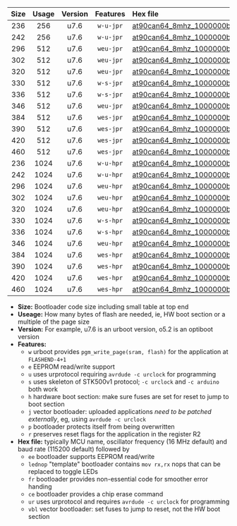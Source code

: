 |Size|Usage|Version|Features|Hex file|
|:-:|:-:|:-:|:-:|:--|
|236|256|u7.6|`w-u-jpr`|[at90can64_8mhz_1000000bps_ur_vbl.hex](https://raw.githubusercontent.com/stefanrueger/urboot/main/at90can64_8mhz_1000000bps_ur_vbl.hex)|
|242|256|u7.6|`w-u-jpr`|[at90can64_8mhz_1000000bps_lednop_ur_vbl.hex](https://raw.githubusercontent.com/stefanrueger/urboot/main/at90can64_8mhz_1000000bps_lednop_ur_vbl.hex)|
|296|512|u7.6|`weu-jpr`|[at90can64_8mhz_1000000bps_ee_ur_vbl.hex](https://raw.githubusercontent.com/stefanrueger/urboot/main/at90can64_8mhz_1000000bps_ee_ur_vbl.hex)|
|302|512|u7.6|`weu-jpr`|[at90can64_8mhz_1000000bps_ee_lednop_ur_vbl.hex](https://raw.githubusercontent.com/stefanrueger/urboot/main/at90can64_8mhz_1000000bps_ee_lednop_ur_vbl.hex)|
|320|512|u7.6|`weu-jpr`|[at90can64_8mhz_1000000bps_ee_lednop_fr_ur_vbl.hex](https://raw.githubusercontent.com/stefanrueger/urboot/main/at90can64_8mhz_1000000bps_ee_lednop_fr_ur_vbl.hex)|
|330|512|u7.6|`w-s-jpr`|[at90can64_8mhz_1000000bps_vbl.hex](https://raw.githubusercontent.com/stefanrueger/urboot/main/at90can64_8mhz_1000000bps_vbl.hex)|
|336|512|u7.6|`w-s-jpr`|[at90can64_8mhz_1000000bps_lednop_vbl.hex](https://raw.githubusercontent.com/stefanrueger/urboot/main/at90can64_8mhz_1000000bps_lednop_vbl.hex)|
|346|512|u7.6|`weu-jpr`|[at90can64_8mhz_1000000bps_ee_lednop_fr_ce_ur_vbl.hex](https://raw.githubusercontent.com/stefanrueger/urboot/main/at90can64_8mhz_1000000bps_ee_lednop_fr_ce_ur_vbl.hex)|
|384|512|u7.6|`wes-jpr`|[at90can64_8mhz_1000000bps_ee_vbl.hex](https://raw.githubusercontent.com/stefanrueger/urboot/main/at90can64_8mhz_1000000bps_ee_vbl.hex)|
|390|512|u7.6|`wes-jpr`|[at90can64_8mhz_1000000bps_ee_lednop_vbl.hex](https://raw.githubusercontent.com/stefanrueger/urboot/main/at90can64_8mhz_1000000bps_ee_lednop_vbl.hex)|
|420|512|u7.6|`wes-jpr`|[at90can64_8mhz_1000000bps_ee_lednop_fr_vbl.hex](https://raw.githubusercontent.com/stefanrueger/urboot/main/at90can64_8mhz_1000000bps_ee_lednop_fr_vbl.hex)|
|460|512|u7.6|`wes-jpr`|[at90can64_8mhz_1000000bps_ee_lednop_fr_ce_vbl.hex](https://raw.githubusercontent.com/stefanrueger/urboot/main/at90can64_8mhz_1000000bps_ee_lednop_fr_ce_vbl.hex)|
|236|1024|u7.6|`w-u-hpr`|[at90can64_8mhz_1000000bps_ur.hex](https://raw.githubusercontent.com/stefanrueger/urboot/main/at90can64_8mhz_1000000bps_ur.hex)|
|242|1024|u7.6|`w-u-hpr`|[at90can64_8mhz_1000000bps_lednop_ur.hex](https://raw.githubusercontent.com/stefanrueger/urboot/main/at90can64_8mhz_1000000bps_lednop_ur.hex)|
|296|1024|u7.6|`weu-hpr`|[at90can64_8mhz_1000000bps_ee_ur.hex](https://raw.githubusercontent.com/stefanrueger/urboot/main/at90can64_8mhz_1000000bps_ee_ur.hex)|
|302|1024|u7.6|`weu-hpr`|[at90can64_8mhz_1000000bps_ee_lednop_ur.hex](https://raw.githubusercontent.com/stefanrueger/urboot/main/at90can64_8mhz_1000000bps_ee_lednop_ur.hex)|
|320|1024|u7.6|`weu-hpr`|[at90can64_8mhz_1000000bps_ee_lednop_fr_ur.hex](https://raw.githubusercontent.com/stefanrueger/urboot/main/at90can64_8mhz_1000000bps_ee_lednop_fr_ur.hex)|
|330|1024|u7.6|`w-s-hpr`|[at90can64_8mhz_1000000bps.hex](https://raw.githubusercontent.com/stefanrueger/urboot/main/at90can64_8mhz_1000000bps.hex)|
|336|1024|u7.6|`w-s-hpr`|[at90can64_8mhz_1000000bps_lednop.hex](https://raw.githubusercontent.com/stefanrueger/urboot/main/at90can64_8mhz_1000000bps_lednop.hex)|
|346|1024|u7.6|`weu-hpr`|[at90can64_8mhz_1000000bps_ee_lednop_fr_ce_ur.hex](https://raw.githubusercontent.com/stefanrueger/urboot/main/at90can64_8mhz_1000000bps_ee_lednop_fr_ce_ur.hex)|
|384|1024|u7.6|`wes-hpr`|[at90can64_8mhz_1000000bps_ee.hex](https://raw.githubusercontent.com/stefanrueger/urboot/main/at90can64_8mhz_1000000bps_ee.hex)|
|390|1024|u7.6|`wes-hpr`|[at90can64_8mhz_1000000bps_ee_lednop.hex](https://raw.githubusercontent.com/stefanrueger/urboot/main/at90can64_8mhz_1000000bps_ee_lednop.hex)|
|420|1024|u7.6|`wes-hpr`|[at90can64_8mhz_1000000bps_ee_lednop_fr.hex](https://raw.githubusercontent.com/stefanrueger/urboot/main/at90can64_8mhz_1000000bps_ee_lednop_fr.hex)|
|460|1024|u7.6|`wes-hpr`|[at90can64_8mhz_1000000bps_ee_lednop_fr_ce.hex](https://raw.githubusercontent.com/stefanrueger/urboot/main/at90can64_8mhz_1000000bps_ee_lednop_fr_ce.hex)|

- **Size:** Bootloader code size including small table at top end
- **Useage:** How many bytes of flash are needed, ie, HW boot section or a multiple of the page size
- **Version:** For example, u7.6 is an urboot version, o5.2 is an optiboot version
- **Features:**
  + `w` urboot provides `pgm_write_page(sram, flash)` for the application at `FLASHEND-4+1`
  + `e` EEPROM read/write support
  + `u` uses urprotocol requiring `avrdude -c urclock` for programming
  + `s` uses skeleton of STK500v1 protocol; `-c urclock` and `-c arduino` both work
  + `h` hardware boot section: make sure fuses are set for reset to jump to boot section
  + `j` vector bootloader: uploaded applications *need to be patched externally*, eg, using `avrdude -c urclock`
  + `p` bootloader protects itself from being overwritten
  + `r` preserves reset flags for the application in the register R2
- **Hex file:** typically MCU name, oscillator frequency (16 MHz default) and baud rate (115200 default) followed by
  + `ee` bootloader supports EEPROM read/write
  + `lednop` "template" bootloader contains `mov rx,rx` nops that can be replaced to toggle LEDs
  + `fr` bootloader provides non-essential code for smoother error handing
  + `ce` bootloader provides a chip erase command
  + `ur` uses urprotocol and requires `avrdude -c urclock` for programming
  + `vbl` vector bootloader: set fuses to jump to reset, not the HW boot section
